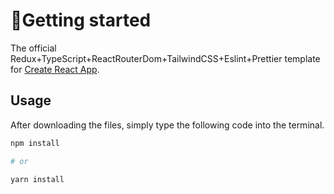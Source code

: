 # 🚀Getting started

The official Redux+TypeScript+ReactRouterDom+TailwindCSS+Eslint+Prettier template for [Create React App](https://github.com/facebook/create-react-app).

## Usage

After downloading the files, simply type the following code into the terminal.

```sh
npm install

# or

yarn install
```
